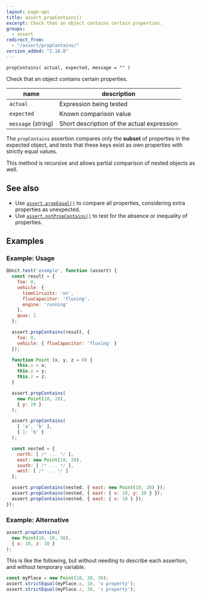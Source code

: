 ```yaml
---
layout: page-api
title: assert.propContains()
excerpt: Check that an object contains certain properties.
groups:
  - assert
redirect_from:
  - "/assert/propContains/"
version_added: "2.18.0"
---
```


`propContains( actual, expected, message = "" )`

Check that an object contains certain properties.

| name | description |
|------|-------------|
| `actual` | Expression being tested |
| `expected` | Known comparison value |
| `message` (string) | Short description of the actual expression |

The `propContains` assertion compares only the **subset** of properties in the expected object,
and tests that these keys exist as own properties with strictly equal values.

This method is recursive and allows partial comparison of nested objects as well.

## See also

* Use [`assert.propEqual()`](./propEqual.md) to compare all properties, considering extra properties as unexpected.
* Use [`assert.notPropContains()`](./notPropContains.md) to test for the absence or inequality of properties.

## Examples

### Example: Usage

```js
QUnit.test('example', function (assert) {
  const result = {
    foo: 0,
    vehicle: {
      timeCircuits: 'on',
      fluxCapacitor: 'fluxing',
      engine: 'running'
    },
    quux: 1
  };

  assert.propContains(result, {
    foo: 0,
    vehicle: { fluxCapacitor: 'fluxing' }
  });

  function Point (x, y, z = 0) {
    this.x = x;
    this.y = y;
    this.z = z;
  }

  assert.propContains(
    new Point(10, 20),
    { y: 20 }
  );

  assert.propContains(
    [ 'a', 'b' ],
    { 1: 'b' }
  );

  const nested = {
    north: [ /* ... */ ],
    east: new Point(10, 20),
    south: [ /* ... */ ],
    west: [ /* ... */ ]
  };

  assert.propContains(nested, { east: new Point(10, 20) });
  assert.propContains(nested, { east: { x: 10, y: 20 } });
  assert.propContains(nested, { east: { x: 10 } });
});
```

### Example: Alternative

```js
assert.propContains(
  new Point(10, 20, 30),
  { x: 10, z: 30 }
);
```

This is like the following, but without needing to describe each assertion, and without temporary variable.

```js
const myPlace = new Point(10, 20, 30);
assert.strictEqual(myPlace.x, 10, 'x property');
assert.strictEqual(myPlace.z, 30, 'z property');
```
